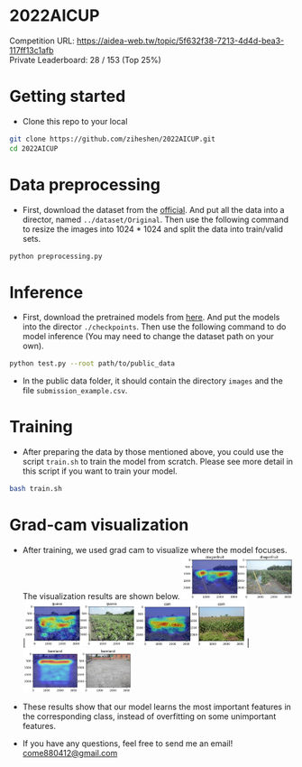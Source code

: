 # 2022AICUP
Competition URL: https://aidea-web.tw/topic/5f632f38-7213-4d4d-bea3-117ff13c1afb \
Private Leaderboard: 28 / 153 (Top 25%)

# Getting started
- Clone this repo to your local
``` bash
git clone https://github.com/ziheshen/2022AICUP.git
cd 2022AICUP
```

# Data preprocessing
- First, download the dataset from the [official](https://aidea-web.tw/topic/93c8c26b-0e96-44bc-9a53-1c96353ad340). And put all the data into a director, named `../dataset/Original`. Then use the following command to resize the images into 1024 * 1024 and split the data into train/valid sets. 
``` bash
python preprocessing.py
```

# Inference
- First, download the pretrained models from [here](https://drive.google.com/drive/folders/1pV7l9Gf5WBrCAbtnW9h5WB_HKJ17jr3c?usp=sharing). And put the models into the director `./checkpoints`. Then use the following command to do model inference (You may need to change the dataset path on your own).
``` bash
python test.py --root path/to/public_data
```
- In the public data folder, it should contain the directory `images` and the file `submission_example.csv`.

# Training
- After preparing the data by those mentioned above, you could use the script `train.sh` to train the model from scratch. Please see more detail in this script if you want to train your model.
``` bash
bash train.sh
```

# Grad-cam visualization
- After training, we used grad cam to visualize where the model focuses. The visualization results are shown below.
<img src="https://github.com/come880412/crop_classification/blob/main/images/20171129-1-0165.jpg" width=41% height=41%>|<img src="https://github.com/come880412/crop_classification/blob/main/images/20180626-3-0028.jpg" width=40% height=40%>
<img src="https://github.com/come880412/crop_classification/blob/main/images/160118-3-0086.jpg" width=41% height=41%>|<img src="https://github.com/come880412/crop_classification/blob/main/images/20170205-1-0021.jpg" width=40% height=40%>

- These results show that our model learns the most important features in the corresponding class, instead of overfitting on some unimportant features.
- If you have any questions, feel free to send me an email! come880412@gmail.com
